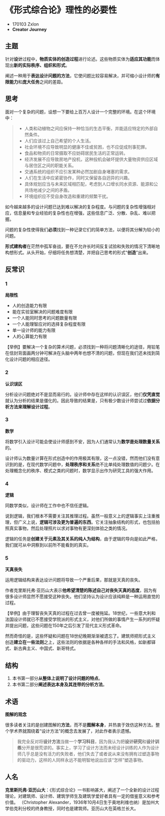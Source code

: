# 《形式综合论》理性的必要性

- 170103 Zxlon
- **Creator Journey**


## 主题

针对**设计**过程中，**物质实体的创造过程**进行论述。这些物质实体为**适应其功能**而体现出**新的实际秩序、组织和形式**。

阐述一种用于**表达设计问题的方法**，它使问题比较容易解决，并可缩小设计师的**有限能力**和**庞大任务**之间的差距。


## 思考

面对一个复杂的问题，设想一下要给上百万人设计一个完整的环境。在这个环境中：

> - 人类和动植物之间应保持一种恰当的生态平衡，并能适应特定的外部自然条件。
> - 人们应该过上自己希望的个人生活。
> - 社会环境不应导致明显的健康不佳或贫困，也不应促成刑事犯罪。
> - 食品和物资的日常摄取不应妨碍居民生活的正常运转。
> - 经济发展不应导致房地产投机，这种投机会破坏提供大量物资供应区域与居住区之间的职能关系。
> - 交通系统的组织不应引发某种必然加剧自身堵塞的需求。
> - 人们在生活中应紧密协作，同时又保留各自迥异的兴趣。
> - 具体规划应当与未来区域相匹配，考虑到人口增长同水资源、能源和公共场地减少之间的矛盾。
> - 环境组织应不受自身改造和重建的频繁干扰。

如今越来越多的设计问题已达到难以解决的复杂程度。与问题的复杂性增强相对应，信息量和专业经验的复杂性也在增强，这些信息广泛、分散、杂乱、难以把握。

问题的复杂性使得我们**必须**找到一种记录它们的简单方法，以便将其分解为较小的问题。

**形式建构者**在茫然中孤军奋战，要在不允许长时间反复试验和失败的情况下清晰地构想形式。从头开始，仔细将任务想清楚，并把自己思考的形式“**创造**”出来。


## 反常识

### 1

**局限性**

- 人的创造能力有限
- 能在实验室解决的问题难度有限
- 一个人能同时思考的问题数量有限
- 一个人能理智应对的选择复杂程度有限
- 单一设计师的能力有限
- 人的心算能力有限

【举例】要解决一个复杂的算术问题，必须找到一种将问题清晰化的途径，用铅笔在信封背面画两分钟可解决在头脑中两年也想不清的问题，但现在我们还未找到简化设计问题的相应途径。

### 2

**认识误区**

分析设计问题绝对不是显而易行的。设计师中存在这样的认识误区，他们**仅凭直觉**就认为分析的结果是僵化的。因此导致的结果是，只有极少数设计师尝试过**依据分析方法来理解设计过程**。

### 3

**数学**

将数学引入设计可能会使设计师感到不安，因为人们通常认为**数学是处理数量关系**的。

设计师认为数量计算在形式创造中的作用极其有限，这一点没错，然而他们没有意识到的是，在现代数学问题中，**处理秩序和关系**绝不比单纯处理数值的问题少。在处理概念化的秩序、模式之类的问题时，数学显示出作为研究工具的强大作用。

### 4

**逻辑**

同数学类似，设计师在工作中也不信任逻辑。

说到逻辑，我们根本不需要关注其推理过程。虽然一般意义上的逻辑事实上注重推理，但广义上说，**逻辑可涉及更为普遍的东西**。它关注抽象结构的形式，也包括拍照真实事物，然后处理照片以求对事物有更深刻体验之类的情况。

逻辑的任务是**创建关于元素及其关系的纯人为结构**，由于逻辑的导向是如此严格，我们就可从中洞察到以前所不能看到的真实。

### 5

**天真丧失**

运用逻辑结构来表达设计问题将导致一个严重后果，那就是天真的丧失。

作者克里斯托弗·亚历山大表示**他希望清楚的陈述自己对丧失天真的态度**，因为有很多设计师显然不愿接受这种丧失。他们坚持认为设计应该纯粹是一种运用直觉的过程。

【举例】由于理智丧失天真的过程在过去曾一度被拖延。18世纪，一些意大利和法国设计师就已不愿接受学院派的形式主义，对他们所做的事情产生一系列的怀疑并提出问题，这些问题在150年之后引发了现代主义形式革命。

然而奇怪的是，这些怀疑和问题在18世纪晚期渐渐被遗忘了。建筑师把形式主义创造**建立在一些法则**之上，这些法则的依据是各种各样的手法和风格，如新都铎式、新古典主义、中国式、新哥特式。


## 结构

1. 本书第一部分**从整体上说明了设计问题的特点**。
2. 本书第二部分**阐述表达本身及其连带的分析方法**。


## 术语

**图解的观念**

很多读者关注的是创建图解的**方法**，而不是**图解本身**，并热衷于效仿这种方法。整个学术界就围绕着“设计方法”的概念去发展了，对此作者表示遗憾。

> 我完全反对将**设计方法**当做一个**学习科目**，因为我认为把**设计研究**和**设计训练**分开是很荒谬的。事实上，学习了设计方法而未经设计训练的人作为设计师几乎总是没有活力的失败者，他们失去了或者说从来没有拥有过塑造事物的驱动力，这样的人同样永远不能明智地说出应该“怎样”塑造事物。


## 人名

**克里斯托弗·亚历山大**：《形式综合论》一书影响甚大，阐述了一个全新的设计过程理论，对建筑师、设计师、建筑学师生及建筑学爱好者具有一定的借鉴意义和参考价值。
（Christopher Alexander，1936年10月4日生于奥地利维也纳）是加州大学伯克利分校的终身教授，同时也是建筑师。亚历山大在英格兰长大。

